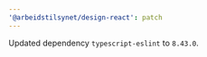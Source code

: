 ```yaml
---
'@arbeidstilsynet/design-react': patch
---
```


Updated dependency `typescript-eslint` to `8.43.0`.
